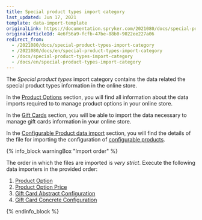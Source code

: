 ```yaml
---
title: Special product types import category
last_updated: Jun 17, 2021
template: data-import-template
originalLink: https://documentation.spryker.com/2021080/docs/special-product-types-import-category
originalArticleId: 4e6f56a9-fcfb-47be-88b0-9022ee227a06
redirect_from:
  - /2021080/docs/special-product-types-import-category
  - /2021080/docs/en/special-product-types-import-category
  - /docs/special-product-types-import-category
  - /docs/en/special-product-types-import-category
---
```


The *Special product types* import category contains the data related the special product types information in the online store.

In the [Product Options](/docs/pbc/all/product-information-management/{{page.version}}/product-options-feature-overview.html) section, you will find all information about the data imports required to to manage product options in your online store.

In the [Gift Cards](/docs/pbc/all/gift-cards/import-and-export-data/import-of-gift-cards.html) section, you will be able to import the data necessary to manage gift cards information in your online store.

In the [Configurable Product data import](/docs/scos/dev/data-import/{{page.version}}/data-import-categories/special-product-types/configurable-product-import-category/configurable-product-data-import.html) section, you will find the details of the file for importing the configuration of [configurable products](/docs/pbc/all/product-information-management/{{page.version}}/configurable-product-feature-overview/configurable-product-feature-overview.html).

{% info_block warningBox "Import order" %}

The order in which the files are imported is *very strict*. Execute the following data importers in the provided order:

1. [Product Option](/docs/scos/dev/data-import/{{page.version}}/data-import-categories/special-product-types/product-options/file-details-product-option.csv.html)
2. [Product Option Price](/docs/pbc/all/product-information-management/{{page.version}}/import-and-export-data/product-options/file-details-product-option-price.csv.html)
3. [Gift Card Abstract Configuration](/docs/pbc/all/gift-cards/import-and-export-data/file-details-gift-card-abstract-configuration.csv.html)
4. [Gift Card Concrete Configuration](/docs/pbc/all/gift-cards/import-and-export-data/file-details-gift-card-concrete-configuration.csv.html)


{% endinfo_block %}
